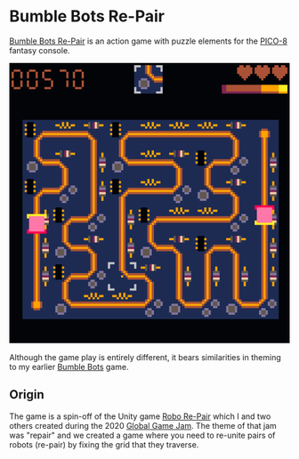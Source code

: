 Bumble Bots Re-Pair
===================

[Bumble Bots Re-Pair][] is an action game with puzzle elements for the [PICO-8][] fantasy console.

![Screenshot of level "No Choice"](Screenshot.png)

Although the game play is entirely different, it bears similarities in theming to my earlier [Bumble Bots] game.

Origin
------
The game is a spin-off of the Unity game [Robo Re-Pair][] which I and two others created during the 2020 [Global Game Jam][].
The theme of that jam was "repair" and we created a game where you need to re-unite pairs of
robots (re-pair) by fixing the grid that they traverse.

[PICO-8]: https://www.lexaloffle.com/pico-8.php
[Bumble Bots]: https://erwinbonsma.nl/Games/BumbleBots/index.html
[Bumble Bots Re-Pair]: https://erwinbonsma.nl/Games/BumbleBotsRepair/index.html
[Robo Re-Pair]: https://globalgamejam.org/2020/games/robot-re-pair-3
[Global Game Jam]: https://globalgamejam.org
